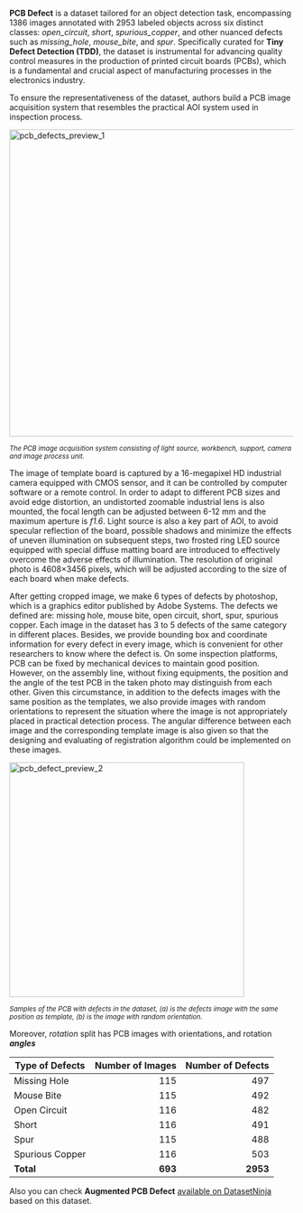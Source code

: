 **PCB Defect** is a dataset tailored for an object detection task, encompassing 1386 images annotated with 2953 labeled objects across six distinct classes: *open_circuit*, *short*, *spurious_copper*, and other nuanced defects such as *missing_hole*, *mouse_bite*, and *spur*. Specifically curated for **Tiny Defect Detection (TDD)**, the dataset is instrumental for advancing quality control measures in the production of printed circuit boards (PCBs), which is a fundamental and crucial aspect of manufacturing processes in the electronics industry. 

To ensure the representativeness of the dataset, authors build a PCB image acquisition system that resembles the practical AOI system used in inspection process.

<img width="544" alt="pcb_defects_preview_1" src="https://github.com/dataset-ninja/pcb-defect/assets/123257559/aff3d4f1-83e0-4a78-b690-2c5c6e124e8b">

<span style="font-size: smaller; font-style: italic;">The PCB image acquisition system consisting of light source, workbench, support, camera and image process unit.</span>

The image of template board is captured by a 16-megapixel HD industrial camera equipped with CMOS sensor, and it can be controlled by computer software or a remote control. In order to adapt to different PCB sizes and avoid edge distortion, an undistorted zoomable industrial lens is also mounted, the focal length can be adjusted between 6-12 mm and the maximum aperture is <i>f1.6</i>. Light source is also a key part of AOI, to avoid specular reflection of the board, possible shadows and minimize the effects of uneven illumination on subsequent steps, two frosted ring LED source equipped with special diffuse matting board are introduced to effectively overcome the adverse effects of illumination. The resolution of original photo is 4608×3456 pixels, which will be adjusted according to the size of each board when make defects.

After getting cropped image, we make 6 types of defects by photoshop, which is a graphics editor published by Adobe Systems. The defects we defined are: missing hole, mouse bite, open circuit, short, spur, spurious copper. Each image in the dataset has 3 to 5 defects of the same category in different places. Besides, we provide bounding box and coordinate information for every defect in every image, which is convenient for other researchers to know where the defect is. On some inspection platforms, PCB can be fixed by mechanical devices to maintain good position. However, on the assembly line, without fixing equipments, the position and the angle of the test PCB in the taken photo may distinguish from each other. Given this circumstance, in addition to the defects images with the same position as the templates, we also provide images with random orientations to represent the situation where the image is not appropriately placed in practical detection process. The angular difference between each image and the corresponding template image is also given so that the designing and evaluating of registration algorithm could be implemented on these images.

<img width="416" alt="pcb_defect_preview_2" src="https://github.com/dataset-ninja/pcb-defect/assets/123257559/e7e096db-88c1-47e4-ad06-dbe83c5f5b1b">

<span style="font-size: smaller; font-style: italic;"> Samples of the PCB with defects in the dataset, (a) is the defects image with the same position as template, (b) is the image with random orientation.</span>

Moreover, *rotation* split has PCB images with orientations, and rotation ***angles***

| Type of Defects   | Number of Images | Number of Defects |
|-------------------|------------------:|-------------------:|
| Missing Hole      | 115              | 497               |
| Mouse Bite        | 115              | 492               |
| Open Circuit      | 116              | 482               |
| Short             | 116              | 491               |
| Spur              | 115              | 488               |
| Spurious Copper   | 116              | 503               |
| **Total**         | **693**          | **2953**           |

Also you can check **Augmented PCB Defect** [available on DatasetNinja](https://datasetninja.com/augmented-pcb-defect) based on this dataset.

